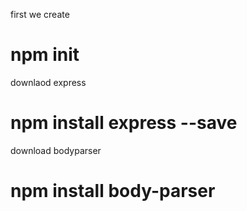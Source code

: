 first we create 
# npm init

downlaod express
# npm install express --save

download bodyparser
# npm install body-parser